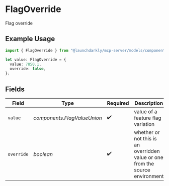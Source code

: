 # FlagOverride

Flag override

## Example Usage

```typescript
import { FlagOverride } from "@launchdarkly/mcp-server/models/components";

let value: FlagOverride = {
  value: 7850.1,
  override: false,
};
```

## Fields

| Field                                                                         | Type                                                                          | Required                                                                      | Description                                                                   |
| ----------------------------------------------------------------------------- | ----------------------------------------------------------------------------- | ----------------------------------------------------------------------------- | ----------------------------------------------------------------------------- |
| `value`                                                                       | *components.FlagValueUnion*                                                   | :heavy_check_mark:                                                            | value of a feature flag variation                                             |
| `override`                                                                    | *boolean*                                                                     | :heavy_check_mark:                                                            | whether or not this is an overridden value or one from the source environment |